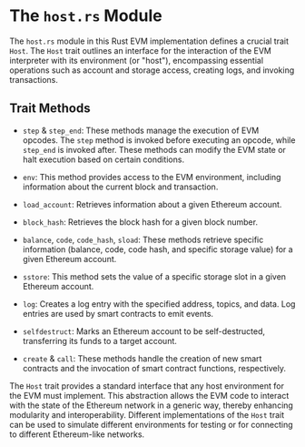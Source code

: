 # The `host.rs` Module

The `host.rs` module in this Rust EVM implementation defines a crucial trait `Host`. The `Host` trait outlines an interface for the interaction of the EVM interpreter with its environment (or "host"), encompassing essential operations such as account and storage access, creating logs, and invoking transactions.


## Trait Methods

- `step` & `step_end`: These methods manage the execution of EVM opcodes. The `step` method is invoked before executing an opcode, while `step_end` is invoked after. These methods can modify the EVM state or halt execution based on certain conditions.

- `env`: This method provides access to the EVM environment, including information about the current block and transaction.

- `load_account`: Retrieves information about a given Ethereum account.

- `block_hash`: Retrieves the block hash for a given block number.

- `balance`, `code`, `code_hash`, `sload`: These methods retrieve specific information (balance, code, code hash, and specific storage value) for a given Ethereum account.

- `sstore`: This method sets the value of a specific storage slot in a given Ethereum account.

- `log`: Creates a log entry with the specified address, topics, and data. Log entries are used by smart contracts to emit events.

- `selfdestruct`: Marks an Ethereum account to be self-destructed, transferring its funds to a target account.

- `create` & `call`: These methods handle the creation of new smart contracts and the invocation of smart contract functions, respectively.


The `Host` trait provides a standard interface that any host environment for the EVM must implement. This abstraction allows the EVM code to interact with the state of the Ethereum network in a generic way, thereby enhancing modularity and interoperability. Different implementations of the `Host` trait can be used to simulate different environments for testing or for connecting to different Ethereum-like networks.